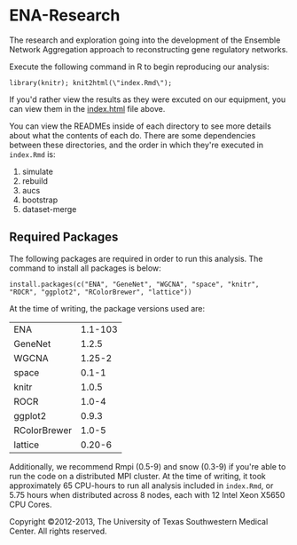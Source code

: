 ENA-Research
============

The research and exploration going into the development of the Ensemble Network Aggregation approach to reconstructing gene regulatory networks.

Execute the following command in R to begin reproducing our analysis:

    library(knitr); knit2html(\"index.Rmd\");

If you'd rather view the results as they were excuted on our equipment, you can view them in the [index.html](http://htmlpreview.github.com/?https://github.com/QBRC/ENA-Research/blob/master/index.html) file above.

You can view the READMEs inside of each directory to see more details about what the contents of each do. There are some dependencies between these directories, and the order in which they're executed in `index.Rmd` is:

1. simulate
2. rebuild
3. aucs
4. bootstrap
5. dataset-merge

## Required Packages

The following packages are required in order to run this analysis. The command to install all packages is below:

    install.packages(c("ENA", "GeneNet", "WGCNA", "space", "knitr", "ROCR", "ggplot2", "RColorBrewer", "lattice"))

At the time of writing, the package versions used are:

<table>
  <tr>
    <td>ENA</td><td>1.1-103</td>
  </tr>
  <tr>
    <td>GeneNet</td><td>1.2.5</td>
  </tr>
  <tr>
    <td>WGCNA</td><td>1.25-2</td>
  </tr>
  <tr>
    <td>space</td><td>0.1-1</td>
  </tr>
  <tr>
    <td>knitr</td><td>1.0.5</td>
  </tr>
  <tr>
    <td>ROCR</td><td>1.0-4</td>
  </tr>
  <tr>
    <td>ggplot2</td><td>0.9.3</td>
  </tr>
  <tr>
    <td>RColorBrewer</td><td>1.0-5</td>
  </tr>
  <tr>
    <td>lattice</td><td>0.20-6</td>
  </tr>
</table>
    
Additionally, we recommend Rmpi (0.5-9) and snow (0.3-9) if you're able to run the code on a distributed MPI cluster. At the time of writing, it took approximately 65 CPU-hours to run all analysis included in `index.Rmd`, or 5.75 hours when distributed across 8 nodes, each with 12 Intel Xeon X5650 CPU Cores.    

Copyright ©2012-2013, The University of Texas Southwestern Medical Center.  All rights reserved.
